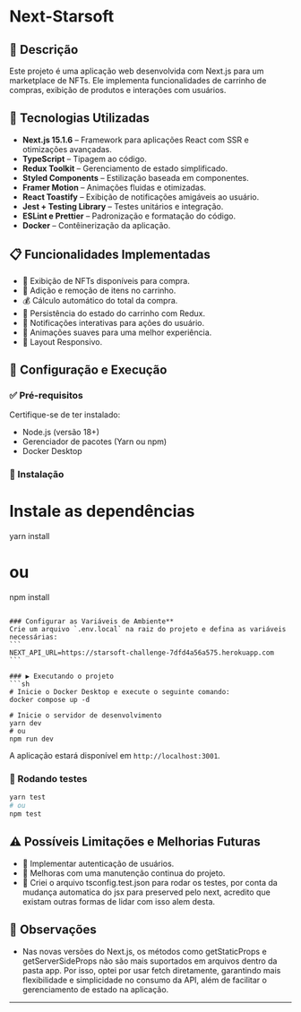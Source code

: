 # Next-Starsoft

## 📌 Descrição

Este projeto é uma aplicação web desenvolvida com Next.js para um marketplace de NFTs. Ele implementa funcionalidades de carrinho de compras, exibição de produtos e interações com usuários.

## 🚀 Tecnologias Utilizadas

- **Next.js 15.1.6** – Framework para aplicações React com SSR e otimizações avançadas.
- **TypeScript** – Tipagem ao código.
- **Redux Toolkit** – Gerenciamento de estado simplificado.
- **Styled Components** – Estilização baseada em componentes.
- **Framer Motion** – Animações fluidas e otimizadas.
- **React Toastify** – Exibição de notificações amigáveis ao usuário.
- **Jest + Testing Library** – Testes unitários e integração.
- **ESLint e Prettier** – Padronização e formatação do código.
- **Docker** – Contêinerização da aplicação.

## 📋 Funcionalidades Implementadas

- 📌 Exibição de NFTs disponíveis para compra.
- 🛒 Adição e remoção de itens no carrinho.
- 💰 Cálculo automático do total da compra.
- 🔄 Persistência do estado do carrinho com Redux.
- 🔔 Notificações interativas para ações do usuário.
- 🌟 Animações suaves para uma melhor experiência.
- 📲 Layout Responsivo.

## 📂 Configuração e Execução

### ✅ Pré-requisitos

Certifique-se de ter instalado:

- Node.js (versão 18+)
- Gerenciador de pacotes (Yarn ou npm)
- Docker Desktop

### 🔧 Instalação

# Instale as dependências

yarn install

# ou

npm install

````

### Configurar as Variáveis de Ambiente**
Crie um arquivo `.env.local` na raiz do projeto e defina as variáveis necessárias:
```
NEXT_API_URL=https://starsoft-challenge-7dfd4a56a575.herokuapp.com
```

### ▶️ Executando o projeto
```sh
# Inicie o Docker Desktop e execute o seguinte comando:
docker compose up -d

# Inicie o servidor de desenvolvimento
yarn dev
# ou
npm run dev
````

A aplicação estará disponível em `http://localhost:3001`.

### 🧪 Rodando testes

```sh
yarn test
# ou
npm test
```

## ⚠️ Possíveis Limitações e Melhorias Futuras

- 📌 Implementar autenticação de usuários.
- 📌 Melhoras com uma manutenção continua do projeto.
- 📌 Criei o arquivo tsconfig.test.json para rodar os testes, por conta da mudança automatica do jsx para preserved pelo next, acredito que existam outras formas de lidar com isso alem desta.

## 📝 Observações

- Nas novas versões do Next.js, os métodos como getStaticProps e getServerSideProps não são mais suportados em arquivos dentro da pasta app. Por isso, optei por usar fetch diretamente, garantindo mais flexibilidade e simplicidade no consumo da API, além de facilitar o gerenciamento de estado na aplicação.

---
